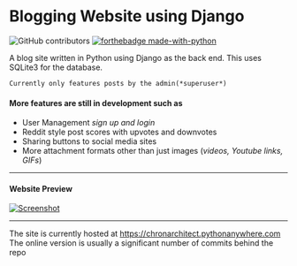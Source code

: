 # Blogging Website using Django

![GitHub contributors](https://img.shields.io/github/contributors/chronarchitect/django-unchained.svg?color=red&style=for-the-badge)
[![forthebadge made-with-python](http://ForTheBadge.com/images/badges/made-with-python.svg)](https://www.python.org/)

A blog site written in Python using Django as the back end.
This uses SQLite3 for the database.

```Currently only features posts by the admin(*superuser*)```

#### More features are still in development such as

- User Management *sign up and login*
- Reddit style post scores with upvotes and downvotes
- Sharing buttons to social media sites
- More attachment formats other than just images (*videos, Youtube links, GIFs*)

***

#### Website Preview
[![Screenshot](Screen.png)](https://chronarchitect.pythonanywhere.com)

***

The site is currently hosted at https://chronarchitect.pythonanywhere.com
The online version is usually a significant number of commits behind the repo